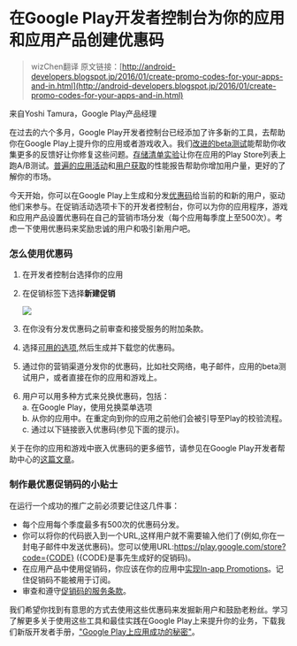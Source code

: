 # 在Google Play开发者控制台为你的应用和应用产品创建优惠码

> wizChen翻译 原文链接：[http://android-developers.blogspot.jp/2016/01/create-promo-codes-for-your-apps-and-in.html](http://android-developers.blogspot.jp/2016/01/create-promo-codes-for-your-apps-and-in.html)

来自Yoshi Tamura，Google Play产品经理

在过去的六个多月，Google Play开发者控制台已经添加了许多新的工具，去帮助你在Google Play上提升你的应用或者游戏收入。我们[改进的beta测试](http://android-developers.blogspot.com/2015/07/iterate-faster-on-google-play-with.html)能帮助你收集更多的反馈好让你修复这些问题。[存储清单实验](http://android-developers.blogspot.com/2015/10/learn-top-tips-from-kongregate-to.html)让你在应用的Play Store列表上跑A/B测试。[普遍的应用活动](http://android-developers.blogspot.com/2015/10/go和ogle-play-developer-console.html)和[用户获取](https://support.google.com/googleplay/android-developer/answer/6263332)的性能报告帮助你增加用户量，更好的了解你的市场。

今天开始，你可以在Google Play上生成和分发[优惠码](https://support.google.com/googleplay/android-developer/answer/6321495)给当前的和新的用户，驱动他们来参与。在促销活动选项卡下的开发者控制台，你可以为你的应用程序，游戏和应用产品设置优惠码在自己的营销市场分发（每个应用每季度上至500次）。考虑一下使用优惠码来奖励忠诚的用户和吸引新用户吧。

### 怎么使用优惠码

1. 在开发者控制台选择你的应用
2. 在促销标签下选择**新建促销**

	![](http://3.bp.blogspot.com/-FUh5VUlK1ds/VpqNPD5bMSI/AAAAAAAACgE/fFRiCXCALms/s1600/Dev%2BCosnole%2BBlog.png)
	
3. 在你没有分发优惠码之前审查和接受服务的附加条款。
4. 选择[可用的选项](https://support.google.com/googleplay/android-developer/answer/6321495),然后生成并下载您的优惠码。
5. 通过你的营销渠道分发你的优惠码，比如社交网络，电子邮件，应用的beta测试用户，或者直接在你的应用和游戏上。
6. 用户可以用多种方式来兑换优惠码，包括：<br>
    a. 在Google Play，使用兑换菜单选项<br>
    b. 从你的应用中。在重定向到你的应用之前他们会被引导至Play的校验流程。<br>
    c. 通过以下链接嵌入优惠码(参见下面的提示)。<br>
    
关于在你的应用和游戏中嵌入优惠码的更多细节，请参见在Google Play开发者帮助中心的[这篇文章](https://support.google.com/googleplay/android-developer/answer/6321495)。

### 制作最优惠促销码的小贴士

在运行一个成功的推广之前必须要记住这几件事：

- 每个应用每个季度最多有500次的优惠码分发。
- 你可以将你的代码嵌入到一个URL,这样用户就不需要输入他们了(例如,你在一封电子邮件中发送优惠码)。您可以使用URL:https://play.google.com/store?code={CODE} ({CODE}是事先生成好的促销码)。
- 在应用产品中使用促销码，你应该在你的应用中[实现In-app Promotions](http://developer.android.com/google/play/billing/billing_promotions.html?utm_campaign=play%20games_discussion_promocodes_011516&utm_source=anddev&utm_medium=blog)。记住促销码不能被用于订阅。
- 审查和遵守[促销码的服务条款](https://play.google.com/about/promo-code-developer-terms.html)。

我们希望你找到有意思的方式去使用这些优惠码来发掘新用户和鼓励老粉丝。学习了解更多关于使用这些工具和最佳实践在Google Play上来提升你的业务，下载我们新版开发者手册，["Google Play上应用成功的秘密"](https://play.google.com/store/books/details?id=O2a5CgAAQBAJ)。 
